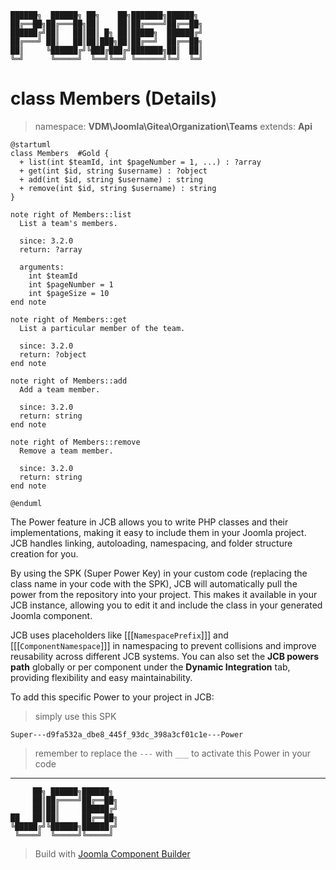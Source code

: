 ```
██████╗  ██████╗ ██╗    ██╗███████╗██████╗
██╔══██╗██╔═══██╗██║    ██║██╔════╝██╔══██╗
██████╔╝██║   ██║██║ █╗ ██║█████╗  ██████╔╝
██╔═══╝ ██║   ██║██║███╗██║██╔══╝  ██╔══██╗
██║     ╚██████╔╝╚███╔███╔╝███████╗██║  ██║
╚═╝      ╚═════╝  ╚══╝╚══╝ ╚══════╝╚═╝  ╚═╝
```
# class Members (Details)
> namespace: **VDM\Joomla\Gitea\Organization\Teams**
> extends: **Api**

```uml
@startuml
class Members  #Gold {
  + list(int $teamId, int $pageNumber = 1, ...) : ?array
  + get(int $id, string $username) : ?object
  + add(int $id, string $username) : string
  + remove(int $id, string $username) : string
}

note right of Members::list
  List a team's members.

  since: 3.2.0
  return: ?array
  
  arguments:
    int $teamId
    int $pageNumber = 1
    int $pageSize = 10
end note

note right of Members::get
  List a particular member of the team.

  since: 3.2.0
  return: ?object
end note

note right of Members::add
  Add a team member.

  since: 3.2.0
  return: string
end note

note right of Members::remove
  Remove a team member.

  since: 3.2.0
  return: string
end note
 
@enduml
```

The Power feature in JCB allows you to write PHP classes and their implementations, making it easy to include them in your Joomla project. JCB handles linking, autoloading, namespacing, and folder structure creation for you.

By using the SPK (Super Power Key) in your custom code (replacing the class name in your code with the SPK), JCB will automatically pull the power from the repository into your project. This makes it available in your JCB instance, allowing you to edit it and include the class in your generated Joomla component.

JCB uses placeholders like [[[`NamespacePrefix`]]] and [[[`ComponentNamespace`]]] in namespacing to prevent collisions and improve reusability across different JCB systems. You can also set the **JCB powers path** globally or per component under the **Dynamic Integration** tab, providing flexibility and easy maintainability.

To add this specific Power to your project in JCB:

> simply use this SPK
```
Super---d9fa532a_dbe8_445f_93dc_398a3cf01c1e---Power
```
> remember to replace the `---` with `___` to activate this Power in your code

---
```
     ██╗ ██████╗██████╗
     ██║██╔════╝██╔══██╗
     ██║██║     ██████╔╝
██   ██║██║     ██╔══██╗
╚█████╔╝╚██████╗██████╔╝
 ╚════╝  ╚═════╝╚═════╝
```
> Build with [Joomla Component Builder](https://git.vdm.dev/joomla/Component-Builder)

